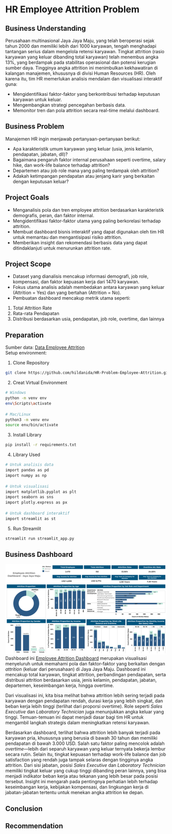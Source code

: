 # HR Employee Attrition Problem

## Business Understanding
Perusahaan multinasional Jaya Jaya Maju, yang telah beroperasi sejak tahun 2000 dan memiliki lebih dari 1000 karyawan, tengah menghadapi tantangan serius dalam mengelola retensi karyawan. Tingkat attrition (rasio karyawan yang keluar dibanding total karyawan) telah menembus angka 13%, yang berdampak pada stabilitas operasional dan potensi kerugian sumber daya. Tingginya angka attrition ini menimbulkan kekhawatiran di kalangan manajemen, khususnya di divisi Human Resources (HR). Oleh karena itu, tim HR memerlukan analisis mendalam dan visualisasi interaktif guna:
- Mengidentifikasi faktor-faktor yang berkontribusi terhadap keputusan karyawan untuk keluar.
- Mengembangkan strategi pencegahan berbasis data.
- Memonitor tren dan pola attrition secara real-time melalui dashboard.

## Business Problem
Manajemen HR ingin menjawab pertanyaan-pertanyaan berikut:
- Apa karakteristik umum karyawan yang keluar (usia, jenis kelamin, pendapatan, jabatan, dll)?
- Bagaimana pengaruh faktor internal perusahaan seperti overtime, salary hike, dan work-life balance terhadap attrition?
- Departemen atau job role mana yang paling terdampak oleh attrition?
- Adakah ketimpangan pendapatan atau jenjang karir yang berkaitan dengan keputusan keluar?

## Project Goals
- Menganalisis pola dan tren employee attrition berdasarkan karakteristik demografis, peran, dan faktor internal.
- Mengidentifikasi faktor-faktor utama yang paling berkorelasi terhadap attrition.
- Membuat dashboard bisnis interaktif yang dapat digunakan oleh tim HR untuk memantau dan mengantisipasi risiko attrition.
- Memberikan insight dan rekomendasi berbasis data yang dapat ditindaklanjuti untuk menurunkan attrition rate.

## Project Scope
- Dataset yang dianalisis mencakup informasi demografi, job role, kompensasi, dan faktor kepuasan kerja dari 1470 karyawan.
- Fokus utama analisis adalah membedakan antara karyawan yang keluar (Attrition = Yes) dan yang bertahan (Attrition = No).
- Pembuatan dashboard mencakup metrik utama seperti:
1. Total Attrition Rate
2. Rata-rata Pendapatan
3. Distribusi berdasarkan usia, pendapatan, job role, overtime, dan lainnya

## Preparation
Sumber data: [Data Employee Attrition](https://github.com/dicodingacademy/dicoding_dataset/tree/main/employee)<br>
Setup environment:
1. Clone Repository
```bash
git clone https://github.com/hildanida/HR-Problem-Employee-Attrition.git
```
2. Creat Virtual Environment
```bash
# Windows
python -m venv env
env\Scripts\activate

# Mac/Linux
python3 -m venv env
source env/bin/activate
```
3. Install Library
```bash
pip install -r requirements.txt
```
4. Library Used
```bash
# Untuk analisis data
import pandas as pd
import numpy as np

# Untuk visualisasi
import matplotlib.pyplot as plt
import seaborn as sns
import plotly.express as px

# Untuk dashboard interaktif
import streamlit as st
```
5. Run Streamlit
```bash
streamlit run streamlit_app.py
```

## Business Dashboard
![Dashboard Attrition](employee-attrition-dashboard.png)
Dashboard ini [Employee Attrition Dashboard](https://public.tableau.com/views/employee-attrition/Dashboard1?:language=en-US&:sid=&:redirect=auth&:display_count=n&:origin=viz_share_link) merupakan visualisasi menyeluruh untuk memahami pola dan faktor-faktor yang berkaitan dengan *attrition* (keluar dari perusahaan) di Jaya Jaya Maju. Dashboard ini mencakup total karyawan, tingkat attrition, perbandingan pendapatan, serta distribusi attrition berdasarkan usia, jenis kelamin, pendapatan, jabatan, departemen, keseimbangan kerja, hingga overtime.

Dari visualisasi ini, kita bisa melihat bahwa attrition lebih sering terjadi pada karyawan dengan pendapatan rendah, durasi kerja yang lebih singkat, dan beban kerja lebih tinggi (terlihat dari proporsi overtime). Role seperti *Sales Executive* dan *Laboratory Technician* juga menunjukkan angka keluar yang tinggi. Temuan-temuan ini dapat menjadi dasar bagi tim HR untuk mengambil langkah strategis dalam meningkatkan retensi karyawan.

Berdasarkan dashboard, terlihat bahwa attrition lebih banyak terjadi pada karyawan pria, khususnya yang berusia di bawah 30 tahun dan memiliki pendapatan di bawah 3.000 USD. Salah satu faktor paling mencolok adalah *overtime*—lebih dari separuh karyawan yang keluar ternyata bekerja lembur secara rutin. Selain itu, tingkat kepuasan terhadap work-life balance dan job satisfaction yang rendah juga tampak selaras dengan tingginya angka attrition. Dari sisi jabatan, posisi *Sales Executive* dan *Laboratory Technician* memiliki tingkat keluar yang cukup tinggi dibanding peran lainnya, yang bisa menjadi indikator beban kerja atau tekanan yang lebih besar pada posisi tersebut. Insight ini mengarah pada pentingnya perhatian lebih terhadap keseimbangan kerja, kebijakan kompensasi, dan lingkungan kerja di jabatan-jabatan tertentu untuk menekan angka attrition ke depan.

## Conclusion

## Recommendation

